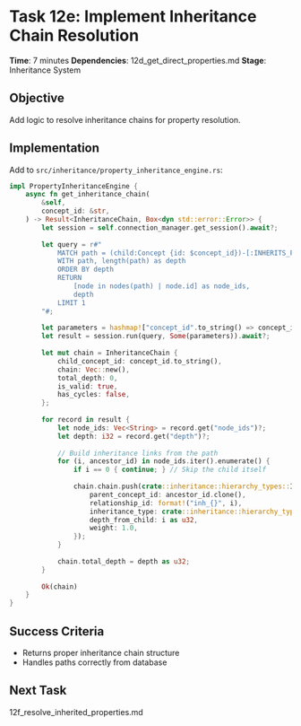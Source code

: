 # Task 12e: Implement Inheritance Chain Resolution

**Time**: 7 minutes
**Dependencies**: 12d_get_direct_properties.md
**Stage**: Inheritance System

## Objective
Add logic to resolve inheritance chains for property resolution.

## Implementation
Add to `src/inheritance/property_inheritance_engine.rs`:

```rust
impl PropertyInheritanceEngine {
    async fn get_inheritance_chain(
        &self,
        concept_id: &str,
    ) -> Result<InheritanceChain, Box<dyn std::error::Error>> {
        let session = self.connection_manager.get_session().await?;
        
        let query = r#"
            MATCH path = (child:Concept {id: $concept_id})-[:INHERITS_FROM*]->(ancestor:Concept)
            WITH path, length(path) as depth
            ORDER BY depth
            RETURN 
                [node in nodes(path) | node.id] as node_ids,
                depth
            LIMIT 1
        "#;
        
        let parameters = hashmap!["concept_id".to_string() => concept_id.into()];
        let result = session.run(query, Some(parameters)).await?;
        
        let mut chain = InheritanceChain {
            child_concept_id: concept_id.to_string(),
            chain: Vec::new(),
            total_depth: 0,
            is_valid: true,
            has_cycles: false,
        };
        
        for record in result {
            let node_ids: Vec<String> = record.get("node_ids")?;
            let depth: i32 = record.get("depth")?;
            
            // Build inheritance links from the path
            for (i, ancestor_id) in node_ids.iter().enumerate() {
                if i == 0 { continue; } // Skip the child itself
                
                chain.chain.push(crate::inheritance::hierarchy_types::InheritanceLink {
                    parent_concept_id: ancestor_id.clone(),
                    relationship_id: format!("inh_{}", i),
                    inheritance_type: crate::inheritance::hierarchy_types::InheritanceType::ClassInheritance,
                    depth_from_child: i as u32,
                    weight: 1.0,
                });
            }
            
            chain.total_depth = depth as u32;
        }
        
        Ok(chain)
    }
}
```

## Success Criteria
- Returns proper inheritance chain structure
- Handles paths correctly from database

## Next Task
12f_resolve_inherited_properties.md